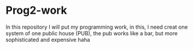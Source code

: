 # Prog2-work
In this repository I will put my programming work, in this, I need creat one system of one public house (PUB), the  pub works like a bar,  but more sophisticated and expensive haha
